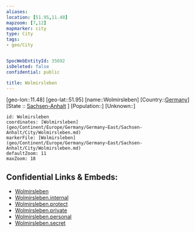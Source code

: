 ```yaml
---
aliases: 
location: [51.95,11.48]
mapzoom: [7,12] 
mapmarker: city 
type: City
tags:
- geo/City


SpocWebEntityId: 35692
isDeleted: false
confidential: public

title: Wolmirsleben
---
```

[geo-lon::11.48]
[geo-lat::51.95]
[name::Wolmirsleben]
[Country::[Germany](geo/Continent/Europe/Germany.md)]
[State :: [Sachsen-Anhalt](geo/Continent/Europe/Germany/Germany~East/Sachsen-Anhalt.md) ]
[Population::]
[Unknown::]


```leaflet
id: Wolmirsleben
coordinates: [Wolmirsleben](geo/Continent/Europe/Germany/Germany~East/Sachsen-Anhalt/City/Wolmirsleben.md)
markerFile: [Wolmirsleben](geo/Continent/Europe/Germany/Germany~East/Sachsen-Anhalt/City/Wolmirsleben.md)
defaultZoom: 11 
maxZoom: 18
```


## Confidential Links & Embeds: 
- [Wolmirsleben](../../../../../../../../_public/geo/Continent/Europe/Germany/Germany~East/Sachsen-Anhalt/City/Wolmirsleben.md) 
- [Wolmirsleben.internal](../../../../../../../../_internal/geo/Continent/Europe/Germany/Germany~East/Sachsen-Anhalt/City/Wolmirsleben.internal.md) 
- [Wolmirsleben.protect](../../../../../../../../_protect/geo/Continent/Europe/Germany/Germany~East/Sachsen-Anhalt/City/Wolmirsleben.protect.md) 
- [Wolmirsleben.private](../../../../../../../../_private/geo/Continent/Europe/Germany/Germany~East/Sachsen-Anhalt/City/Wolmirsleben.private.md) 
- [Wolmirsleben.personal](../../../../../../../../_personal/geo/Continent/Europe/Germany/Germany~East/Sachsen-Anhalt/City/Wolmirsleben.personal.md) 
- [Wolmirsleben.secret](../../../../../../../../_secret/geo/Continent/Europe/Germany/Germany~East/Sachsen-Anhalt/City/Wolmirsleben.secret.md) 
